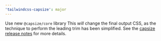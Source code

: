 ```yaml
---
'tailwindcss-capsize': major
---
```


Use new `@capsize/core` library
This _will_ change the final output CSS, as the technique to perform
the leading trim has been simplified. See the [capsize release notes](https://github.com/seek-oss/capsize/releases/tag/capsize%402.0.0)
for more details.
